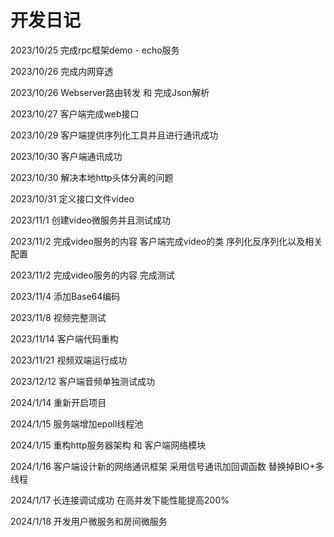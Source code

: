 # 开发日记

2023/10/25 完成rpc框架demo - echo服务

2023/10/26 完成内网穿透

2023/10/26 Webserver路由转发 和 完成Json解析

2023/10/27 客户端完成web接口

2023/10/29 客户端提供序列化工具并且进行通讯成功

2023/10/30 客户端通讯成功

2023/10/30 解决本地http头体分离的问题

2023/10/31 定义接口文件video

2023/11/1 创建video微服务并且测试成功

2023/11/2 完成video服务的内容 客户端完成video的类 序列化反序列化以及相关配置

2023/11/2 完成video服务的内容 完成测试

2023/11/4 添加Base64编码

2023/11/8 视频完整测试

2023/11/14 客户端代码重构

2023/11/21 视频双端运行成功

2023/12/12 客户端音频单独测试成功

2024/1/14 重新开启项目

2024/1/15 服务端增加epoll线程池

2024/1/15 重构http服务器架构 和 客户端网络模块

2024/1/16 客户端设计新的网络通讯框架 采用信号通讯加回调函数 替换掉BIO+多线程

2024/1/17 长连接调试成功 在高并发下能性能提高200%

2024/1/18 开发用户微服务和房间微服务

